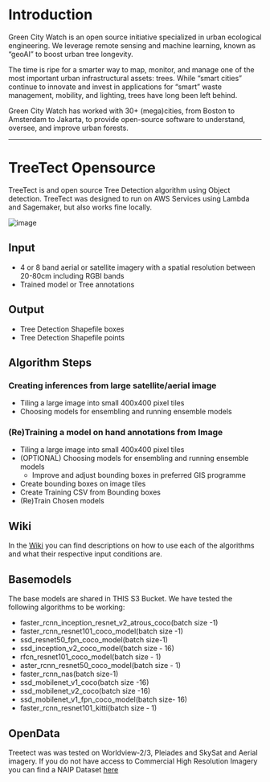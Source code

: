 
# Introduction

Green City Watch is an open source initiative specialized in urban ecological engineering. We leverage remote sensing and machine learning, known as “geoAI” to boost urban tree longevity.

The time is ripe for a smarter way to map, monitor, and manage one of the most important urban infrastructural assets: trees. While “smart cities” continue to innovate and invest in applications for “smart” waste management, mobility, and  lighting, trees have long been left behind.

Green City Watch has worked with 30+ (mega)cities, from Boston to Amsterdam to Jakarta, to provide open-source software to understand, oversee, and improve urban forests.

***

# TreeTect Opensource

TreeTect is and open source Tree Detection algorithm using Object detection.
TreeTect was designed to run on AWS Services using Lambda and Sagemaker, but also works fine locally.

![image](https://user-images.githubusercontent.com/32303294/92995149-1851ae00-f501-11ea-92c0-67fa6ac25f50.png)

## Input
* 4 or 8 band aerial or satellite imagery with a spatial resolution between 20-80cm including RGBI bands
* Trained model or Tree annotations

## Output
* Tree Detection Shapefile boxes
* Tree Detection Shapefile points

## Algorithm Steps
### Creating inferences from large satellite/aerial image
* Tiling a large image into small 400x400 pixel tiles
* Choosing models for ensembling and running ensemble models

### (Re)Training a model on hand annotations from Image
* Tiling a large image into small 400x400 pixel tiles
* (OPTIONAL) Choosing models for ensembling and running ensemble models
   * Improve and adjust bounding boxes in preferred GIS programme
* Create bounding boxes on image tiles
* Create Training CSV from Bounding boxes
* (Re)Train Chosen models

## Wiki
In the [Wiki](https://github.com/krakchris/TreeTect/wiki) you can find descriptions on how to use each of the algorithms and what their respective input conditions are.

## Basemodels
The base models are shared in THIS S3 Bucket.
We have tested the following algorithms to be working:

* faster_rcnn_inception_resnet_v2_atrous_coco(batch size -1)
* faster_rcnn_resnet101_coco_model(batch size -1)
* ssd_resnet50_fpn_coco_model(batch size-1)
* ssd_inception_v2_coco_model(batch size - 16)
* rfcn_resnet101_coco_model(batch size - 1)
* aster_rcnn_resnet50_coco_model(batch size - 1)
* faster_rcnn_nas(batch size-1)
* ssd_mobilenet_v1_coco(batch size -16)
* ssd_mobilenet_v2_coco(batch size -16)
* ssd_mobilenet_v1_fpn_coco_model(batch size- 16)
* faster_rcnn_resnet101_kitti(batch size - 1)

## OpenData
Treetect was was tested on Worldview-2/3, Pleiades and SkySat and Aerial imagery.
If you do not have access to Commercial High Resolution Imagery you can find a NAIP Dataset [here](https://azure.microsoft.com/en-us/services/open-datasets/catalog/naip/)

